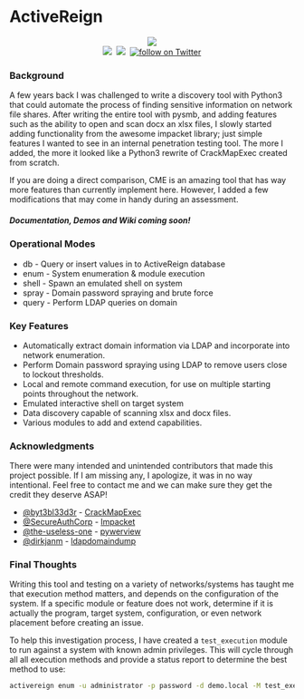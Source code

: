 # ActiveReign

<p align="center">
  <img src="https://user-images.githubusercontent.com/13889819/62736481-6f7e7880-b9fb-11e9-92d6-47b650fdb84b.png"/>
  <br>
  <img src="https://img.shields.io/badge/Python-3.6+-blue.svg"/>&nbsp;
  <img src="https://img.shields.io/badge/License-GPLv3-green.svg">&nbsp;
  <!--<img src="https://img.shields.io/badge/Demo-Youtube-red.svg"/>&nbsp;-->
  <a href="https://twitter.com/intent/follow?screen_name=m8r0wn">
     <img src="https://img.shields.io/twitter/follow/m8r0wn?style=social&logo=twitter" alt="follow on Twitter"></a>
</p>

### Background
A few years back I was challenged to write a discovery tool with Python3 that could automate the process of finding sensitive information on network file shares. After writing the entire tool with pysmb, and adding features such as the ability to open and scan docx an xlsx files, I slowly started adding functionality from the awesome impacket library; just simple features I wanted to see in an internal penetration testing tool. The more I added, the more it looked like a Python3 rewrite of CrackMapExec created from scratch. 
 
If you are doing a direct comparison, CME is an amazing tool that has way more features than currently implement here. However, I added a few modifications that may come in handy during an assessment.

##### *Documentation, Demos and Wiki coming soon!*

### Operational Modes
* db    - Query or insert values in to ActiveReign database
* enum  - System enumeration & module execution
* shell - Spawn an emulated shell on system
* spray - Domain password spraying and brute force
* query - Perform LDAP queries on domain


### Key Features
* Automatically extract domain information via LDAP and incorporate into network enumeration.
* Perform Domain password spraying using LDAP to remove users close to lockout thresholds.
* Local and remote command execution, for use on multiple starting points throughout the network.
* Emulated interactive shell on target system
* Data discovery capable of scanning xlsx and docx files.
* Various modules to add and extend capabilities.


### Acknowledgments
There were many intended and unintended contributors that made this project possible. If I am missing any, I apologize, it was in no way intentional. Feel free to contact me and we can make sure they get the credit they deserve ASAP!
* [@byt3bl33d3r](https://github.com/byt3bl33d3r) -  [CrackMapExec](https://github.com/byt3bl33d3r/CrackMapExec)
* [@SecureAuthCorp](https://github.com/SecureAuthCorp) - [Impacket](https://github.com/SecureAuthCorp/impacket)
* [@the-useless-one](https://github.com/the-useless-one) - [pywerview](https://github.com/the-useless-one/pywerview)
* [@dirkjanm](https://github.com/dirkjanm) - [ldapdomaindump](https://github.com/dirkjanm/ldapdomaindump)

### Final Thoughts

Writing this tool and testing on a variety of networks/systems has taught me that execution method matters, and depends on the configuration of the system. If a specific module or feature does not work, determine if it is actually the program, target system, configuration, or even network placement before creating an issue.

To help this investigation process, I have created a ```test_execution``` module to run against a system with known admin privileges. This will cycle through all all execution methods and provide a status report to determine the best method to use:
```bash
activereign enum -u administrator -p password -d demo.local -M test_execution SRV01.demo.local
```